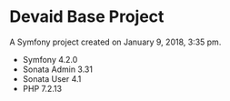 Devaid Base Project
=======

A Symfony project created on January 9, 2018, 3:35 pm.

* Symfony 4.2.0
* Sonata Admin 3.31
* Sonata User 4.1
* PHP 7.2.13